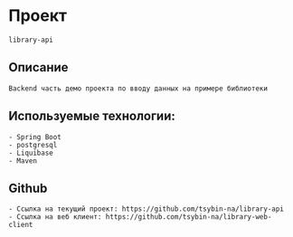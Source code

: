 # Проект
    library-api
## Описание
    Backend часть демо проекта по вводу данных на примере библиотеки
## Используемые технологии:
    - Spring Boot
    - postgresql
    - Liquibase
    - Maven
## Github
    - Ссылка на текущий проект: https://github.com/tsybin-na/library-api
    - Ссылка на веб клиент: https://github.com/tsybin-na/library-web-client